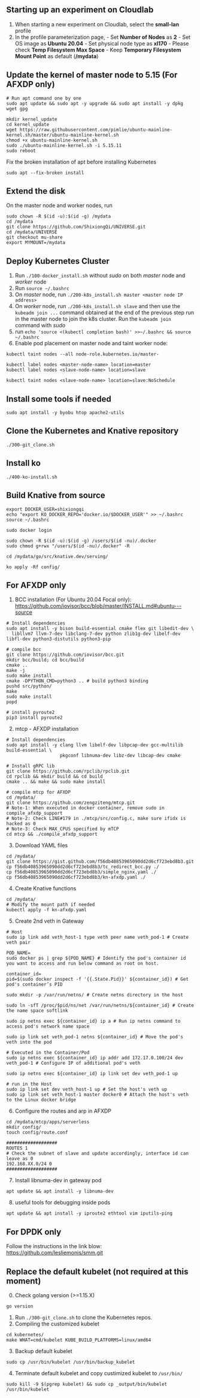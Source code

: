 ## Starting up an experiment on Cloudlab
1. When starting a new experiment on Cloudlab, select the **small-lan** profile
2. In the profile parameterization page, 
        - Set **Number of Nodes** as **2**
        - Set OS image as **Ubuntu 20.04**
        - Set physical node type as **xl170**
        - Please check **Temp Filesystem Max Space**
        - Keep **Temporary Filesystem Mount Point** as default (**/mydata**)
<!-- 3. We use `node-0` as master node. `node-1` to `node-10` are used as worker node. -->

## Update the kernel of master node to 5.15 (For AFXDP only)
```
# Run apt command one by one
sudo apt update && sudo apt -y upgrade && sudo apt install -y dpkg wget gpg

mkdir kernel_update
cd kernel_update
wget https://raw.githubusercontent.com/pimlie/ubuntu-mainline-kernel.sh/master/ubuntu-mainline-kernel.sh
chmod +x ubuntu-mainline-kernel.sh
sudo ./ubuntu-mainline-kernel.sh -i 5.15.11
sudo reboot
```
Fix the broken installation of apt before installing Kubernetes
```
sudo apt --fix-broken install
```

## Extend the disk
On the master node and worker nodes, run
```
sudo chown -R $(id -u):$(id -g) /mydata
cd /mydata
git clone https://github.com/ShixiongQi/UNIVERSE.git
cd /mydata/UNIVERSE
git checkout mu-share
export MYMOUNT=/mydata
```

## Deploy Kubernetes Cluster
1. Run `./100-docker_install.sh` without *sudo* on both *master* node and *worker* node
2. Run `source ~/.bashrc`
3. On *master* node, run `./200-k8s_install.sh master <master node IP address>`
4. On *worker* node, run `./200-k8s_install.sh slave` and then use the `kubeadm join ...` command obtained at the end of the previous step run in the master node to join the k8s cluster. Run the `kubeadm join` command with *sudo*
5. run `echo 'source <(kubectl completion bash)' >>~/.bashrc && source ~/.bashrc`
6. Enable pod placement on master node and taint worker node:
```
kubectl taint nodes --all node-role.kubernetes.io/master-

kubectl label nodes <master-node-name> location=master
kubectl label nodes <slave-node-name> location=slave

kubectl taint nodes <slave-node-name> location=slave:NoSchedule
```

## Install some tools if needed 
```
sudo apt install -y byobu htop apache2-utils
```

<!-- 
```
# For single node deployment
kubectl taint nodes --all node-role.kubernetes.io/master-

# install byobu, htop, ab, perf
sudo apt install -y byobu htop apache2-utils
sudo apt-get install -y linux-tools-common linux-tools-generic linux-tools-`uname -r`

echo 'source <(kubectl completion bash)' >>~/.bashrc
``` -->

## Clone the Kubernetes and Knative repository
```
./300-git_clone.sh
```

## Install ko
```
./400-ko-install.sh
```

## Build Knative from source
```
export DOCKER_USER=shixiongqi
echo "export KO_DOCKER_REPO='docker.io/$DOCKER_USER'" >> ~/.bashrc
source ~/.bashrc

sudo docker login

sudo chown -R $(id -u):$(id -g) /users/$(id -nu)/.docker
sudo chmod g+rwx "/users/$(id -nu)/.docker" -R

cd /mydata/go/src/knative.dev/serving/

ko apply -Rf config/
```

## For AFXDP only
1. BCC installation (For Ubuntu 20.04 Focal only): https://github.com/iovisor/bcc/blob/master/INSTALL.md#ubuntu---source
```
# Install dependencies
sudo apt install -y bison build-essential cmake flex git libedit-dev \
  libllvm7 llvm-7-dev libclang-7-dev python zlib1g-dev libelf-dev libfl-dev python3-distutils python3-pip

# compile bcc
git clone https://github.com/iovisor/bcc.git
mkdir bcc/build; cd bcc/build
cmake ..
make -j
sudo make install
cmake -DPYTHON_CMD=python3 .. # build python3 binding
pushd src/python/
make
sudo make install
popd

# install pyroute2
pip3 install pyroute2
```

2. mtcp - AFXDP installation
```
# Install dependencies
sudo apt install -y clang llvm libelf-dev libpcap-dev gcc-multilib build-essential \
                    pkgconf libnuma-dev libz-dev libcap-dev cmake

# Install gRPC lib
git clone https://github.com/rpclib/rpclib.git
cd rpclib && mkdir build && cd build
cmake .. && make && sudo make install

# compile mtcp for AFXDP
cd /mydata/
git clone https://github.com/zengziteng/mtcp.git
# Note-1: When executed in docker container, remove sudo in compile_afxdp_support
# Note-2: Check LINE#179 in ./mtcp/src/config.c, make sure ifidx is hacked as 0
# Note-3: Check MAX_CPUS specified by mTCP
cd mtcp && ./compile_afxdp_support
```

3. Download YAML files
```
cd /mydata/
git clone https://gist.github.com/f56db40853965090dd2d6cf723ebd8b3.git 
cp f56db40853965090dd2d6cf723ebd8b3/tc_redirect_bcc.py ./
cp f56db40853965090dd2d6cf723ebd8b3/simple_nginx.yaml ./
cp f56db40853965090dd2d6cf723ebd8b3/kn-afxdp.yaml ./
```

4. Create Knative functions
```
cd /mydata/
# Modify the mount path if needed
kubectl apply -f kn-afxdp.yaml
```

5. Create 2nd veth in Gateway
```
# Host 
sudo ip link add veth_host-1 type veth peer name veth_pod-1 # Create veth pair

POD_NAME=
sudo docker ps | grep ${POD_NAME} # Identify the pod's container id you want to access and run below command as root on host.

container_id=
pid=$(sudo docker inspect -f '{{.State.Pid}}' ${container_id}) # Get pod's container’s PID

sudo mkdir -p /var/run/netns/ # Create netns directory in the host

sudo ln -sfT /proc/$pid/ns/net /var/run/netns/${container_id} # Create the name space softlink

sudo ip netns exec ${container_id} ip a # Run ip netns command to access pod's network name space

sudo ip link set veth_pod-1 netns ${container_id} # Move the pod's veth into the pod

# Executed in the Container/Pod
sudo ip netns exec ${container_id} ip addr add 172.17.0.100/24 dev veth_pod-1 # Configure IP of additional pod's veth

sudo ip netns exec ${container_id} ip link set dev veth_pod-1 up

# run in the Host
sudo ip link set dev veth_host-1 up # Set the host's veth up
sudo ip link set veth_host-1 master docker0 # Attach the host's veth to the Linux docker bridge
```

6. Configure the routes and arp in AFXDP
```
cd /mydata/mtcp/apps/serverless
mkdir config/
touch config/route.conf

###################
ROUTES 1
# Check the subnet of slave and update accordingly, interface id can leave as 0
192.168.XX.0/24 0
###################
```

7. Install libnuma-dev in gateway pod
```
apt update && apt install -y libnuma-dev
```

8. useful tools for debugging inside pods
```
apt update && apt install -y iproute2 ethtool vim iputils-ping
```

## For DPDK only
Follow the instructions in the link blow:
https://github.com/lesliemonis/smm.git

## Replace the default kubelet (not required at this moment)
0. Check golang version (>=1.15.X)
```
go version
```
1. Run `./300-git_clone.sh` to clone the Kubernetes repos.
2. Compiling the customized kubelet
```
cd kubernetes/
make WHAT=cmd/kubelet KUBE_BUILD_PLATFORMS=linux/amd64
```
3. Backup default kubelet
```
sudo cp /usr/bin/kubelet /usr/bin/backup_kubelet 
```
4. Terminate default kubelet and copy custimized kubelet to `/usr/bin/`
```
sudo kill -9 $(pgrep kubelet) && sudo cp _output/bin/kubelet /usr/bin/kubelet
```
